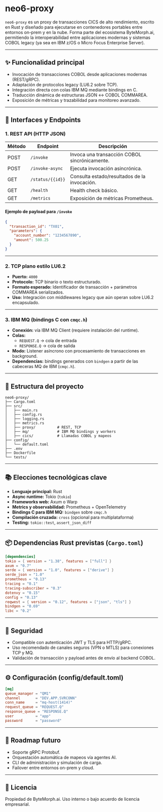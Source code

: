 
# neo6-proxy

`neo6-proxy` es un proxy de transacciones CICS de alto rendimiento, escrito en Rust y diseñado para ejecutarse en contenedores portables entre entornos on-prem y en la nube. Forma parte del ecosistema ByteMorph.ai, permitiendo la interoperabilidad entre aplicaciones modernas y sistemas COBOL legacy (ya sea en IBM z/OS o Micro Focus Enterprise Server).

---

## ✨ Funcionalidad principal

- Invocación de transacciones COBOL desde aplicaciones modernas (REST/gRPC).
- Adaptación de protocolos legacy (LU6.2 sobre TCP).
- Integración directa con colas IBM MQ mediante bindings en C.
- Traducción dinámica de estructuras JSON ↔ COBOL COMMAREA.
- Exposición de métricas y trazabilidad para monitoreo avanzado.

---

## 📡 Interfaces y Endpoints

### 1. REST API (HTTP JSON)

| Método | Endpoint        | Descripción |
|--------|------------------|-------------|
| POST   | `/invoke`        | Invoca una transacción COBOL sincrónicamente. |
| POST   | `/invoke-async`  | Ejecuta invocación asincrónica. |
| GET    | `/status/{{id}}` | Consulta estado/resultados de la invocación. |
| GET    | `/health`        | Health check básico. |
| GET    | `/metrics`       | Exposición de métricas Prometheus. |

#### Ejemplo de payload para `/invoke`

```json
{
  "transaction_id": "TX01",
  "parameters": {
    "account_number": "1234567890",
    "amount": 500.25
  }
}
```

---

### 2. TCP plano estilo LU6.2

- **Puerto:** `4000`
- **Protocolo:** TCP binario o texto estructurado.
- **Formato esperado:** Identificador de transacción + parámetros COMMAREA serializados.
- **Uso:** Integración con middlewares legacy que aún operan sobre LU6.2 encapsulado.

---

### 3. IBM MQ (bindings C con `cmqc.h`)

- **Conexión:** vía IBM MQ Client (requiere instalación del runtime).
- **Colas:**
  - `REQUEST.Q` → cola de entrada
  - `RESPONSE.Q` → cola de salida
- **Modo:** Listener asíncrono con procesamiento de transacciones en background.
- **Dependencias:** bindings generados con `bindgen` a partir de las cabeceras MQ de IBM (`cmqc.h`).

---

## 🧱 Estructura del proyecto

```
neo6-proxy/
├── Cargo.toml
├── src/
│   ├── main.rs
│   ├── config.rs
│   ├── logging.rs
│   ├── metrics.rs
│   ├── proxy/          # REST, TCP
│   ├── mq/             # IBM MQ bindings y workers
│   ├── cics/           # Llamadas COBOL y mapeos
├── config/
│   └── default.toml
├── .env
├── Dockerfile
└── tests/
```

---

## 📚 Elecciones tecnológicas clave

- **Lenguaje principal:** Rust
- **Async runtime:** Tokio (`tokio`)
- **Frameworks web:** Axum o Warp
- **Metrics y observabilidad:** Prometheus + OpenTelemetry
- **Bindings C para IBM MQ:** `bindgen` sobre `cmqc.h`
- **Compilación cruzada:** `cross` (opcional para multiplataforma)
- **Testing:** `tokio::test`, `assert_json_diff`

---

## 📦 Dependencias Rust previstas (`Cargo.toml`)

```toml
[dependencies]
tokio = { version = "1.38", features = ["full"] }
axum = "0.7"
serde = { version = "1.0", features = ["derive"] }
serde_json = "1.0"
prometheus = "0.13"
tracing = "0.1"
tracing-subscriber = "0.3"
dotenvy = "0.15"
config = "0.13"
reqwest = { version = "0.12", features = ["json", "tls"] }
bindgen = "0.69"
libc = "0.2"
```

---

## 🔐 Seguridad

- Compatible con autenticación JWT y TLS para HTTP/gRPC.
- Uso recomendado de canales seguros (VPN o MTLS) para conexiones TCP y MQ.
- Validación de transacción y payload antes de envío al backend COBOL.

---

## ⚙️ Configuración (config/default.toml)

```toml
[mq]
queue_manager = "QM1"
channel       = "DEV.APP.SVRCONN"
conn_name     = "mq-host(1414)"
request_queue = "REQUEST.Q"
response_queue = "RESPONSE.Q"
user          = "app"
password      = "password"
```

---

## 🧠 Roadmap futuro

- Soporte gRPC Protobuf.
- Orquestación automática de mapeos vía agentes AI.
- CLI de administración y simulación de carga.
- Failover entre entornos on-prem y cloud.

---

## 🚀 Licencia

Propiedad de ByteMorph.ai. Uso interno o bajo acuerdo de licencia empresarial.
